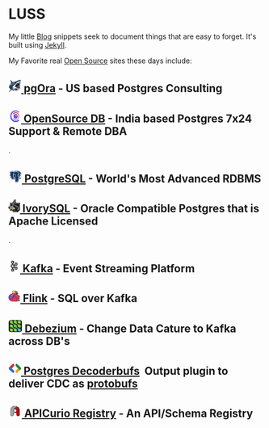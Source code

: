 # LUSS

My little [Blog](http://lussier.io) snippets seek to document things that are easy to forget.  It's built using [Jekyll](https://jekyllrb.com).

My Favorite real [Open Source]() sites these days include:

## [<img height=25 width25 src=pgora.jpg>&nbsp;pgOra](https://pgora.com) - US based Postgres Consulting
## [<img height=25 width=25 src=osdb.png>&nbsp;OpenSource DB](https://opensource-db.com) - India based Postgres 7x24 Support & Remote DBA
.
## [<img height=25 width25 src=postgres.jpg>&nbsp;PostgreSQL](https://postgresql.org) - World's Most Advanced RDBMS
## [<img height=25 width25 src=ivorysql.jpg>&nbsp;IvorySQL](https://ivorysql.org) - Oracle Compatible Postgres that is Apache Licensed
.
## [<img height=25 width25 src=kafka.png>&nbsp;Kafka](https://kafka.apache.org) - Event Streaming Platform
## [<img height=25 width25 src=flink.png>&nbsp;Flink](https://flink.apache.org) - SQL over Kafka
## [<img height=25 width25 src=debezium.png>&nbsp;Debezium](https://debezium.io) - Change Data Cature to Kafka across DB's
## [<img height=25 width25 src=protobufs.jpg>&nbsp;Postgres Decoderbufs](https://github.com/debezium/postgres-decoderbufs)&nbsp;&nbsp;Output plugin to deliver CDC as [protobufs](https://protobuf.dev)
## [<img height=25 width25 src=apicurio.png>&nbsp;APICurio Registry](https://www.apicur.io/registry/) - An API/Schema Registry


